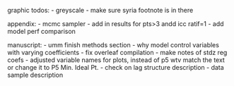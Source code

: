 graphic todos:
    - greyscale
    - make sure syria footnote is in there

appendix:
    - mcmc sampler
    - add in results for pts>3 andd icc ratif=1
    - add model perf comparison

manuscript:
    - umm finish methods section
    - why model control variables with varying coefficients
    - fix overleaf compilation
    - make notes of stdz reg coefs
    - adjusted variable names for plots, instead of p5 wtv match the text or change it to P5 Min. Ideal Pt.
    - check on lag structure description
    - data sample description